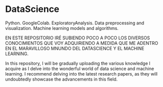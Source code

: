 # DataScience
Python. GoogleColab. ExploratoryAnalysis. Data preprocessing and visualization. Machine learning models and algorithms.

EN ESTE REPOSITORIO IRÉ SUBIENDO POCO A POCO LOS DIVERSOS CONOCIMIENTOS QUE VOY ADQUIRIENDO A MEDIDA QUE ME ADENTRO EN EL MARAVILLOSO MNUNDO
DEL DATASCIENCE Y EL MACHINE LEARNING.

In this repository, I will be gradually uploading the various knowledge I acquire as I delve into the wonderful world of data science and machine learning.
I recommend delving into the latest research papers, as they will undoubtedly showcase the advancements in this field.
